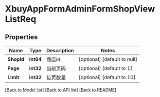 # XbuyAppFormAdminFormShopViewListReq

## Properties
Name | Type | Description | Notes
------------ | ------------- | ------------- | -------------
**ShopId** | **int64** | 商店id | [optional] [default to null]
**Page** | **int32** | 当前页码 | [optional] [default to 1]
**Limit** | **int32** | 每页数量 | [optional] [default to 10]

[[Back to Model list]](../README.md#documentation-for-models) [[Back to API list]](../README.md#documentation-for-api-endpoints) [[Back to README]](../README.md)

